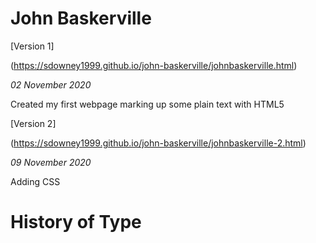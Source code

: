 
John Baskerville
================

[Version 1]  

(https://sdowney1999.github.io/john-baskerville/johnbaskerville.html)


*02 November 2020*

Created my first webpage marking up some plain text with HTML5

[Version 2]

(https://sdowney1999.github.io/john-baskerville/johnbaskerville-2.html)

*09 November 2020*

Adding CSS



History of Type
===========================

